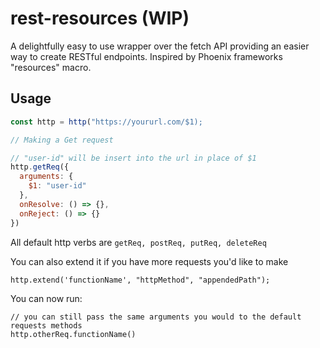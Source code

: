 # rest-resources (WIP)
A delightfully easy to use wrapper over the fetch API providing an easier way to create RESTful endpoints. Inspired by Phoenix frameworks "resources" macro.

## Usage
```javascript
const http = http("https://yoururl.com/$1);

// Making a Get request

// "user-id" will be insert into the url in place of $1
http.getReq({
  arguments: {
    $1: "user-id"
  },
  onResolve: () => {},
  onReject: () => {}
})
```

All default http verbs are `getReq, postReq, putReq, deleteReq`

You can also extend it if you have more requests you'd like to make
```
http.extend('functionName', "httpMethod", "appendedPath");
```

You can now run:
```
// you can still pass the same arguments you would to the default requests methods
http.otherReq.functionName()
```

